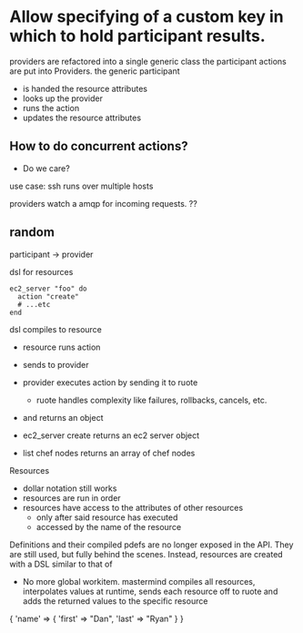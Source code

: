 # Allow specifying of a custom key in which to hold participant results.

providers are refactored into a single generic class
the participant actions are put into Providers.
the generic participant 
 * is handed the resource attributes
 * looks up the provider
 * runs the action
 * updates the resource attributes
 

## How to do concurrent actions?
- Do we care?

use case: ssh runs over multiple hosts

providers watch a amqp for incoming requests. ??


## random

participant -> provider

dsl for resources

    ec2_server "foo" do
      action "create"
      # ...etc
    end

dsl compiles to resource
- resource runs action
- sends to provider
- provider executes action by sending it to ruote
  - ruote handles complexity like failures, rollbacks, cancels, etc.
  
- and returns an object 
 - ec2_server create returns an ec2 server object
 - list chef nodes returns an array of chef nodes

Resources
- dollar notation still works 
- resources are run in order
 - resources have access to the attributes of other resources
   - only after said resource has executed
   - accessed by the name of the resource

Definitions and their compiled pdefs are no longer exposed in the API. They are still used, but fully behind the scenes. Instead, resources are created with a DSL similar to that of 

- No more global workitem. mastermind compiles all resources, interpolates values at runtime, sends each resource off to ruote and adds the returned values to the specific resource

{ 
  'name' => {
    'first' => "Dan",
    'last' => "Ryan"
  }
}


